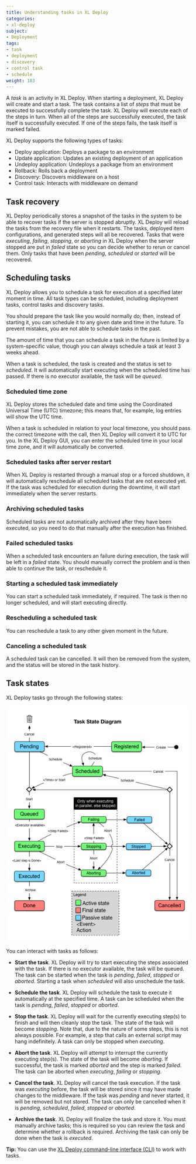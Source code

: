 ```yaml
---
title: Understanding tasks in XL Deploy
categories:
- xl-deploy
subject:
- Deployment
tags:
- task
- deployment
- discovery
- control task
- schedule
weight: 183
---
```


A _task_ is an activity in XL Deploy. When starting a deployment, XL Deploy will create and start a task. The task contains a list of _steps_ that must be executed to successfully complete the task. XL Deploy will execute each of the steps in turn. When all of the steps are successfully executed, the task itself is successfully executed. If one of the steps fails, the task itself is marked failed.

XL Deploy supports the following types of tasks:

* Deploy application: Deploys a package to an environment
* Update application: Updates an existing deployment of an application
* Undeploy application: Undeploys a package from an environment
* Rollback: Rolls back a deployment
* Discovery: Discovers middleware on a host
* Control task: Interacts with middleware on demand

## Task recovery

XL Deploy periodically stores a snapshot of the tasks in the system to be able to recover tasks if the server is stopped abruptly. XL Deploy will reload the tasks from the recovery file when it restarts. The tasks, deployed item configurations, and generated steps will all be recovered. Tasks that were _executing_, _failing_, _stopping_, or _aborting_ in XL Deploy when the server stopped are put in _failed_ state so you can decide whether to rerun or cancel them. Only tasks that have been _pending_, _scheduled_ or _started_ will be recovered.

## Scheduling tasks

XL Deploy allows you to schedule a task for execution at a specified later moment in time. All task types can be scheduled, including deployment tasks, control tasks and discovery tasks.

You should prepare the task like you would normally do; then, instead of starting it, you can schedule it to any given date and time in the future. To prevent mistakes, you are not able to schedule tasks in the past.

The amount of time that you can schedule a task in the future is limited by a system-specific value, though you can always schedule a task at least 3 weeks ahead.

When a task is scheduled, the task is created and the status is set to *scheduled*. It will automatically start executing when the scheduled time has passed. If there is no executor available, the task will be _queued_.

### Scheduled time zone

XL Deploy stores the scheduled date and time using the Coordinated Universal Time (UTC) timezone; this means that, for example, log entries will show the UTC time.

When a task is scheduled in relation to your local timezone, you should pass the correct timezone with the call, then XL Deploy will convert it to UTC for you. In the XL Deploy GUI, you can enter the scheduled time in your local time zone, and it will automatically be converted.

### Scheduled tasks after server restart

When XL Deploy is restarted through a manual stop or a forced shutdown, it will automatically reschedule all scheduled tasks that are not executed yet. If the task was scheduled for execution during the downtime, it will start immediately when the server restarts.

### Archiving scheduled tasks

Scheduled tasks are not automatically archived after they have been executed, so you need to do that manually after the execution has finished.

### Failed scheduled tasks

When a scheduled task encounters an failure during execution, the task will be left in a _failed_ state. You should manually correct the problem and is then able to continue the task, or reschedule it.

### Starting a scheduled task immediately

You can start a scheduled task immediately, if required. The task is then no longer scheduled, and will start executing directly.

### Rescheduling a scheduled task

You can reschedule a task to any other given moment in the future.

### Canceling a scheduled task

A scheduled task can be cancelled. It will then be removed from the system, and the status will be stored in the task history.

## Task states

XL Deploy tasks go through the following states:

![Task state](images/task-state-diagram.png)

You can interact with tasks as follows:

* **Start the task**. XL Deploy will try to start executing the steps associated with the task. If there is no executor available, the task will be queued. The task can be started when the task is _pending_, _failed_, _stopped_ or _aborted_. Starting a task when _scheduled_ will also unschedule the task.

* **Schedule the task**. XL Deploy will schedule the task to execute it automatically at the specified time. A task can be scheduled when the task is _pending_, _failed_, _stopped_ or _aborted_.

* **Stop the task**. XL Deploy will wait for the currently executing step(s) to finish and will then cleanly stop the task. The state of the task will become _stopping_. Note that, due to the nature of some steps, this is not always possible. For example, a step that calls an external script may hang indefinitely. A task can only be stopped when _executing_.

* **Abort the task**. XL Deploy will attempt to interrupt the currently executing step(s). The state of the task will become _aborting_. If successful, the task is marked _aborted_ and the step is marked _failed_. The task can be aborted when _executing_, _failing_ or _stopping_.

* **Cancel the task**. XL Deploy will cancel the task execution. If the task was _executing_ before, the task will be stored since it may have made changes to the middleware. If the task was _pending_ and never started, it will be removed but not stored. The task can only be cancelled when it is _pending_, _scheduled_, _failed_, _stopped_ or _aborted_.

* **Archive the task**. XL Deploy will finalize the task and store it. You must manually archive tasks; this is required so you can review the task and determine whether a rollback is required. Archiving the task can only be done when the task is _executed_.

**Tip:** You can use the [XL Deploy command-line interface (CLI)](/xl-deploy/concept/getting-started-with-the-xl-deploy-cli.html) to work with tasks.
